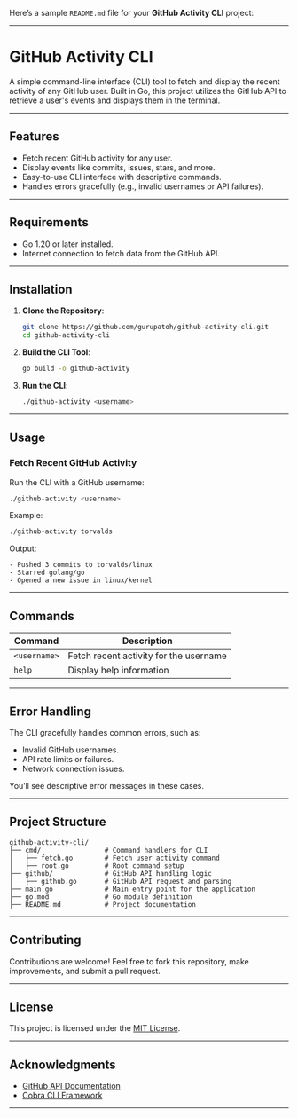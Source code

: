 Here’s a sample `README.md` file for your **GitHub Activity CLI** project:

---

# GitHub Activity CLI

A simple command-line interface (CLI) tool to fetch and display the recent activity of any GitHub user. Built in Go, this project utilizes the GitHub API to retrieve a user's events and displays them in the terminal.

---

## Features

- Fetch recent GitHub activity for any user.
- Display events like commits, issues, stars, and more.
- Easy-to-use CLI interface with descriptive commands.
- Handles errors gracefully (e.g., invalid usernames or API failures).

---

## Requirements

- Go 1.20 or later installed.
- Internet connection to fetch data from the GitHub API.

---

## Installation

1. **Clone the Repository**:
   ```bash
   git clone https://github.com/gurupatoh/github-activity-cli.git
   cd github-activity-cli
   ```

2. **Build the CLI Tool**:
   ```bash
   go build -o github-activity
   ```

3. **Run the CLI**:
   ```bash
   ./github-activity <username>
   ```

---

## Usage

### Fetch Recent GitHub Activity
Run the CLI with a GitHub username:
```bash
./github-activity <username>
```
Example:
```bash
./github-activity torvalds
```

Output:
```
- Pushed 3 commits to torvalds/linux
- Starred golang/go
- Opened a new issue in linux/kernel
```

---

## Commands

| Command                 | Description                             |
|-------------------------|-----------------------------------------|
| `<username>`            | Fetch recent activity for the username |
| `help`                  | Display help information               |

---

## Error Handling

The CLI gracefully handles common errors, such as:
- Invalid GitHub usernames.
- API rate limits or failures.
- Network connection issues.

You’ll see descriptive error messages in these cases.

---

## Project Structure

```
github-activity-cli/
├── cmd/                # Command handlers for CLI
│   ├── fetch.go        # Fetch user activity command
│   ├── root.go         # Root command setup
├── github/             # GitHub API handling logic
│   ├── github.go       # GitHub API request and parsing
├── main.go             # Main entry point for the application
├── go.mod              # Go module definition
├── README.md           # Project documentation
```

---

## Contributing

Contributions are welcome! Feel free to fork this repository, make improvements, and submit a pull request.

---

## License

This project is licensed under the [MIT License](LICENSE).

---

## Acknowledgments

- [GitHub API Documentation](https://docs.github.com/en/rest)
- [Cobra CLI Framework](https://github.com/spf13/cobra)

---


